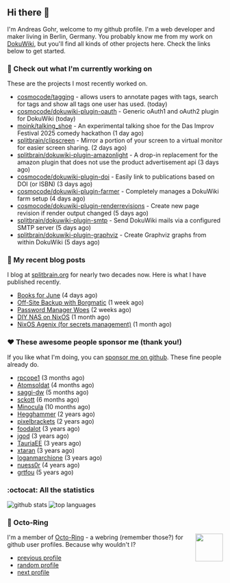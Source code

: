 ## Hi there :wave:

I'm Andreas Gohr, welcome to my github profile. I'm a web developer and maker living in Berlin, Germany. You probably know me from my work on [DokuWiki](https://github.com/dokuwiki/dokuwiki), but you'll find all kinds of other projects here. Check the links below to get started.

### :hammer: Check out what I'm currently working on

These are the projects I most recently worked on.


- [cosmocode/tagging](https://github.com/cosmocode/tagging) - allows users to annotate pages with tags, search for tags and show all tags one user has used. (today)
- [cosmocode/dokuwiki-plugin-oauth](https://github.com/cosmocode/dokuwiki-plugin-oauth) - Generic oAuth1 and oAuth2 plugin for DokuWiki (today)
- [moink/talking_shoe](https://github.com/moink/talking_shoe) - An experimental talking shoe for the Das Improv Festival 2025 comedy hackathon (1 day ago)
- [splitbrain/clipscreen](https://github.com/splitbrain/clipscreen) - Mirror a portion of your screen to a virtual monitor for easier screen sharing. (2 days ago)
- [splitbrain/dokuwiki-plugin-amazonlight](https://github.com/splitbrain/dokuwiki-plugin-amazonlight) - A drop-in replacement for the amazon plugin that does not use the product advertisement api (3 days ago)
- [cosmocode/dokuwiki-plugin-doi](https://github.com/cosmocode/dokuwiki-plugin-doi) - Easily link to publications based on DOI (or ISBN) (3 days ago)
- [cosmocode/dokuwiki-plugin-farmer](https://github.com/cosmocode/dokuwiki-plugin-farmer) - Completely manages a DokuWiki farm setup (4 days ago)
- [cosmocode/dokuwiki-plugin-renderrevisions](https://github.com/cosmocode/dokuwiki-plugin-renderrevisions) - Create new page revision if render output changed (5 days ago)
- [splitbrain/dokuwiki-plugin-smtp](https://github.com/splitbrain/dokuwiki-plugin-smtp) - Send DokuWiki mails via a configured SMTP server (5 days ago)
- [splitbrain/dokuwiki-plugin-graphviz](https://github.com/splitbrain/dokuwiki-plugin-graphviz) - Create Graphviz graphs from within DokuWiki (5 days ago)

### :scroll: My recent blog posts

I blog at [splitbrain.org](https://www.splitbrain.org) for nearly two decades now. Here is what I have published recently.


- [Books for June](https://www.splitbrain.org/blog/2011-07/08-books_for_june) (4 days ago)
- [Off-Site Backup with Borgmatic](https://www.splitbrain.org/blog/2025-08/26-off-site_backup_with_borgmatic) (1 week ago)
- [Password Manager Woes](https://www.splitbrain.org/blog/2025-08/17-password_manager_woes) (2 weeks ago)
- [DIY NAS on NixOS](https://www.splitbrain.org/blog/2025-08/03-diy_nas_on_nixos) (1 month ago)
- [NixOS Agenix (for secrets management)](https://www.splitbrain.org/blog/2025-07/27-agenix) (1 month ago)

### :hearts:️ These awesome people sponsor me (thank you!)

If you like what I'm doing, you can [sponsor me on github](https://github.com/sponsors/splitbrain). These fine people already do.


- [rpcope1](https://github.com/rpcope1) (3 months ago)
- [Atomsoldat](https://github.com/Atomsoldat) (4 months ago)
- [saggi-dw](https://github.com/saggi-dw) (5 months ago)
- [sckott](https://github.com/sckott) (6 months ago)
- [Minocula](https://github.com/Minocula) (10 months ago)
- [Hegghammer](https://github.com/Hegghammer) (2 years ago)
- [pixelbrackets](https://github.com/pixelbrackets) (2 years ago)
- [foodalot](https://github.com/foodalot) (3 years ago)
- [jgod](https://github.com/jgod) (3 years ago)
- [TauriaEE](https://github.com/TauriaEE) (3 years ago)
- [xtaran](https://github.com/xtaran) (3 years ago)
- [loganmarchione](https://github.com/loganmarchione) (3 years ago)
- [nuess0r](https://github.com/nuess0r) (4 years ago)
- [grtfou](https://github.com/grtfou) (5 years ago)

### :octocat: All the statistics

 ![github stats](https://github-readme-stats.vercel.app/api?username=splitbrain&show_icons=true&hide_title=true)
![top languages](https://github-readme-stats.vercel.app/api/top-langs/?username=splitbrain&layout=compact)


### :octopus: Octo-Ring

<img width="64" height="65" src="https://octo-ring.com/static/img/octo.png" align="right" alt="">

I'm a member of [Octo-Ring](https://octo-ring.com/) - a webring (remember those?) for github user profiles. Because why wouldn't I? 

* [previous profile](https://octo-ring.com/p/splitbrain/prev)
* [random profile](https://octo-ring.com/p/splitbrain/random)
* [next profile](https://octo-ring.com/p/splitbrain/next)

